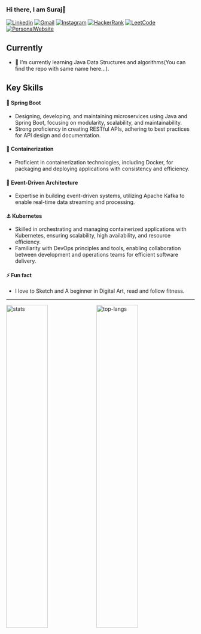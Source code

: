 ### Hi there, I am Suraj👋

<!--[![Github](https://img.shields.io/badge/-Github-000?style=flat&logo=Github&logoColor=white)](https://github.com/SurajGavali)-->
[![Linkedin](https://img.shields.io/badge/-LinkedIn-blue?style=flat&logo=Linkedin&logoColor=white)](https://in.linkedin.com/in/suraj-gavali-51923a193/)
[![Gmail](https://img.shields.io/badge/-Gmail-c14438?style=flat&logo=Gmail&logoColor=white)](mailto:surajgavali1601@gmail.com)
[![Instagram](https://img.shields.io/badge/Instagram-white?style=flat&logo=Instagram)](https://www.instagram.com/surajgavali_/)
[![HackerRank](https://img.shields.io/badge/HackerRank-black?style=flat&logo=HackerRank)](https://www.hackerrank.com/surajgavali1601)
[![LeetCode](https://img.shields.io/badge/LeetCode-white?style=flat&logo=LeetCode)](https://leetcode.com/surajgavali1601dapi/)
[![PersonalWebsite](https://img.shields.io/badge/%F0%9F%8C%90%20WebSite-orange?style=flat&logo=Universe)](https://surajgavali.github.io/)

## Currently
- 🌱 I’m currently learning Java Data Structures and algorithms(You can find the repo with same name here...).

## Key Skills

#### 🌱 Spring Boot
- Designing, developing, and maintaining microservices using Java and Spring Boot, focusing on modularity, scalability, and maintainability.
- Strong proficiency in creating RESTful APIs, adhering to best practices for API design and documentation.
#### 🐳 Containerization
- Proficient in containerization technologies, including Docker, for packaging and deploying applications with consistency and efficiency.
#### 📣 Event-Driven Architecture
- Expertise in building event-driven systems, utilizing Apache Kafka to enable real-time data streaming and processing.
#### ⚓ Kubernetes
- Skilled in orchestrating and managing containerized applications with Kubernetes, ensuring scalability, high availability, and resource efficiency.
- Familiarity with DevOps principles and tools, enabling collaboration between development and operations teams for efficient software delivery.

#### ⚡ Fun fact
- I love to Sketch and A beginner in Digital Art, read and follow fitness.

---

<p>
<img src="https://github-readme-stats.vercel.app/api?username=SurajGavali&show_icons=true&count_private=true&include_all_commits=true" alt="stats" width="47%"/>

<img src="https://github-readme-stats.vercel.app/api/top-langs/?username=SurajGavali&layout=compact&hide=Jupyter%20Notebook" alt="top-langs" width="47%" height="auto"/>
</p>


  
